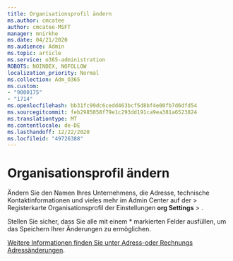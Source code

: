 ```yaml
---
title: Organisationsprofil ändern
ms.author: cmcatee
author: cmcatee-MSFT
manager: mnirkhe
ms.date: 04/21/2020
ms.audience: Admin
ms.topic: article
ms.service: o365-administration
ROBOTS: NOINDEX, NOFOLLOW
localization_priority: Normal
ms.collection: Adm_O365
ms.custom:
- "9000175"
- "1714"
ms.openlocfilehash: bb31fc99dc6cedd463bcf5d8bf4e00fb7d6dfd54
ms.sourcegitcommit: feb2985058f79e1c293dd191ca9ea381a6523824
ms.translationtype: MT
ms.contentlocale: de-DE
ms.lasthandoff: 12/22/2020
ms.locfileid: "49726388"
---
```

# <a name="change-organization-profile"></a>Organisationsprofil ändern

Ändern Sie den Namen Ihres Unternehmens, die Adresse, technische Kontaktinformationen und vieles mehr im Admin Center auf der  >  Registerkarte Organisationsprofil der Einstellungen **org Settings**  >  [](https://admin.microsoft.com/AdminPortal/Home#/Settings/OrganizationProfile/:/Settings/L1/OrganizationInformation) .

Stellen Sie sicher, dass Sie alle mit einem * markierten Felder ausfüllen, um das Speichern Ihrer Änderungen zu ermöglichen.

[Weitere Informationen finden Sie unter Adress-oder Rechnungs Adressänderungen](https://docs.microsoft.com/microsoft-365/admin/manage/change-address-contact-and-more).
